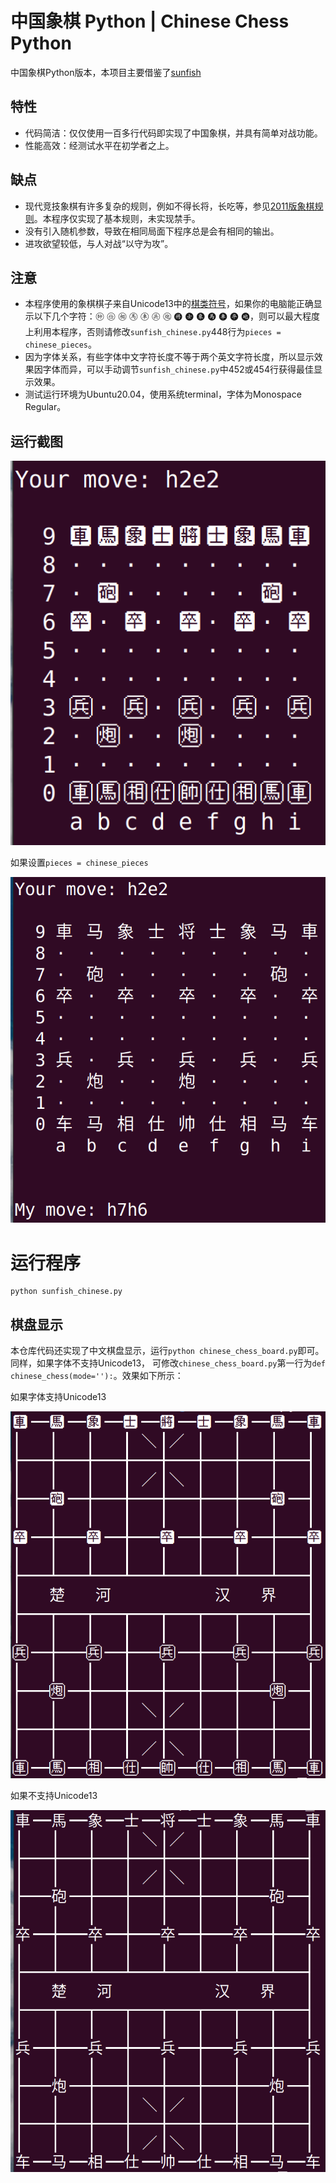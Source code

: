 # 中国象棋 Python | Chinese Chess Python
中国象棋Python版本，本项目主要借鉴了[sunfish](https://github.com/thomasahle/sunfish)
## 特性
- 代码简洁：仅仅使用一百多行代码即实现了中国象棋，并具有简单对战功能。
- 性能高效：经测试水平在初学者之上。

## 缺点
- 现代竞技象棋有许多复杂的规则，例如不得长将，长吃等，参见[2011版象棋规则](www.xqbase.com/protocol/rule2011.pdf)。本程序仅实现了基本规则，未实现禁手。
- 没有引入随机参数，导致在相同局面下程序总是会有相同的输出。
- 进攻欲望较低，与人对战“以守为攻”。

## 注意
- 本程序使用的象棋棋子来自Unicode13中的[棋类符号](https://www.unicode.org/charts/PDF/U1FA00.pdf)，如果你的电脑能正确显示以下几个字符：🩠 🩡 🩢 🩣 🩤 🩦 🩥 🩧 🩨 🩩 🩪 🩫 🩭 🩬，则可以最大程度上利用本程序，否则请修改`sunfish_chinese.py`448行为`pieces = chinese_pieces`。
- 因为字体关系，有些字体中文字符长度不等于两个英文字符长度，所以显示效果因字体而异，可以手动调节`sunfish_chinese.py`中452或454行获得最佳显示效果。
- 测试运行环境为Ubuntu20.04，使用系统terminal，字体为Monospace Regular。

## 运行截图

![xiangqi_unicode](screenshot/xiangqi_unicode.png)

如果设置`pieces = chinese_pieces`

![xaingqi_chinese](screenshot/xiangqi_chinese.png)

# 运行程序
```shell
python sunfish_chinese.py
```

## 棋盘显示
本仓库代码还实现了中文棋盘显示，运行`python chinese_chess_board.py`即可。同样，如果字体不支持Unicode13， 可修改`chinese_chess_board.py`第一行为`def chinese_chess(mode=''):`。效果如下所示：

如果字体支持Unicode13

![chess_board_unicode](screenshot/chess_board_unicode.png)

如果不支持Unicode13

![chess_board_chinese](screenshot/chess_board_chinese.png)